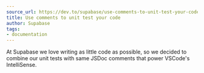 ```yaml
---
source_url: https://dev.to/supabase/use-comments-to-unit-test-your-code-4igk
title: Use comments to unit test your code
author: Supabase
tags:
- documentation
---
```


At Supabase we love writing as little code as possible, so we decided to combine our unit tests with same JSDoc comments that power VSCode's IntelliSense.

